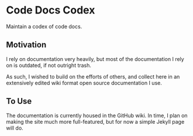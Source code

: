 Code Docs Codex
===============

Maintain a codex of code docs.

Motivation
----------

I rely on documentation very heavily, but most of the documentation I rely on is outdated, if not outright trash.

As such, I wished to build on the efforts of others, and collect here in an extensively edited wiki format open source documentation I use.

To Use
------

The documentation is currently housed in the GitHub wiki. In time, I plan on making the site much more full-featured, but for now a simple Jekyll page will do.
